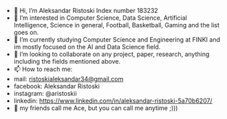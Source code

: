 - 👋 Hi, I’m Aleksandar Ristoski Index number 183232
- 👀 I’m interested in Computer Science, Data Science, Artificial Intelligence, Science in general, Football, Basketball, Gaming and the list goes on.
- 🌱 I’m currently studying Computer Science and Engineering at FINKI and im mostly focused on the AI and Data Science field.
- 💞️ I’m looking to collaborate on any project, paper, research, anything including the fields mentioned above.
- 📫 How to reach me: 
- mail: ristoskialeksandar34@gmail.com
- facebook: Aleksandar Ristoski
- instagram: @aristoskii
- linkedin: https://www.linkedin.com/in/aleksandar-ristoski-5a70b6207/ 
- 👋 my friends call me Ace, but you can call me anytime ;)))

<!---
Ace1811/Ace1811 is a ✨ special ✨ repository because its `README.md` (this file) appears on your GitHub profile.
You can click the Preview link to take a look at your changes.
--->
